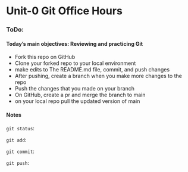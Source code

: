 # Unit-0 Git Office Hours

### ToDo: 
#### Today’s main objectives: Reviewing and practicing Git
- Fork this repo on GitHub
- Clone your forked repo to your local environment 
- make edits to The README.md file, commit, and push changes
- After pushing, create a branch when you make more changes to the repo 
- Push the changes that you made on your branch 
- On GitHub, create a pr and merge the branch to main 
- on your local repo pull the updated version of main

#### Notes 

`git status`:

`git add`:

`git commit`:

`git push`:







